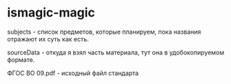 # ismagic-magic

subjects - список предметов, которые планируем, пока названия отражают их суть как есть.

sourceData - откуда я взял часть материала, тут она в удобокопируемом формате.

ФГОС ВО 09.pdf - исходный файл стандарта

